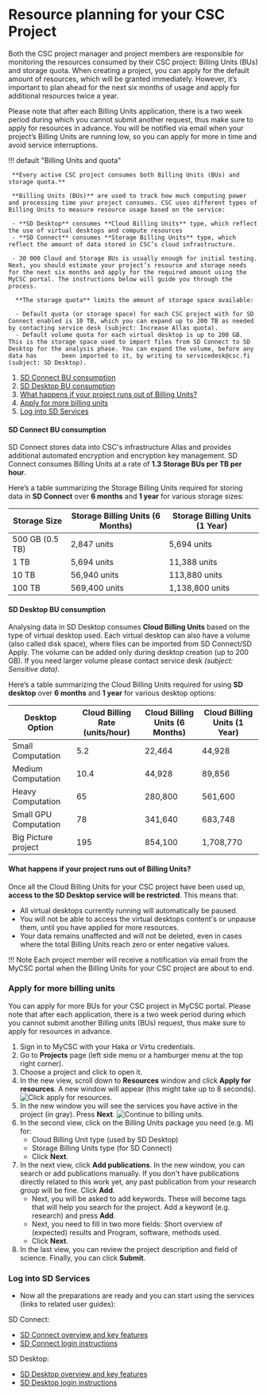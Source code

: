 # Resource planning for your CSC Project

Both the CSC project manager and project members are responsible for monitoring the resources consumed by their CSC project: Billing Units (BUs) and storage quota. When creating a project, you can apply for the default amount of resources, which will be granted immediately. However, it’s important to plan ahead for the next six months of usage and apply for additional resources twice a year. 

Please note that after each Billing Units application, there is a two week period during which you cannot submit another request, thus make sure to apply for resources in advance. You will be notified via email when your project’s Billing Units are running low, so you can apply for more in time and avoid service interruptions.



!!! default "Billing Units and quota"

     **Every active CSC project consumes both Billing Units (BUs) and storage quota.** 
     
     **Billing Units (BUs)** are used to track how much computing power and processing time your project consumes. CSC uses different types of Billing Units to measure resource usage based on the service:
     
     - **SD Desktop** consumes **Cloud Billing Units** type, which reflect the use of virtual desktops and compute resources
     - **SD Connect** consumes **Storage Billing Units** type, which reflect the amount of data stored in CSC’s cloud infrastructure.
     
     - 30 000 Cloud and Storage BUs is usually enough for initial testing. Next, you should estimate your project’s resource and storage needs for the next six months and apply for the required amount using the MyCSC portal. The instructions below will guide you through the process.
      
      **The storage quota** limits the amount of storage space available:
 
      - Default quota (or storage space) for each CSC project with for SD Connect enabled is 10 TB, which you can expand up to 200 TB as needed by contacting service desk (subject: Increase Allas quota).
      - Default volume quota for each virtual desktop is up to 200 GB. This is the storage space used to import files from SD Connect to SD Desktop for the analysis phase. You can expand the volume, before any data has       been imported to it, by writing to servicedesk@csc.fi (subject: SD Desktop). 


1. [SD Connect BU consumption](#sd-connect-bu-consumption)
2. [SD Desktop BU consumption](#sd-desktop-bu-consumption)
3. [What happens if your project runs out of Billing Units?](#what-happens-if-your-project-runs-out-of-billing-units)
4. [Apply for more billing units ](#apply-for-more-billing-units)
5. [Log into SD Services](#log-into-sd-services)



#### SD Connect BU consumption

SD Connect stores data into CSC's infrastructure Allas and provides additional automated encryption and encryption key management. SD Connect consumes Billing Units at a rate of **1.3 Storage BUs per TB per hour**.

Here’s a table summarizing the Storage Billing Units required for storing data in **SD Connect** over **6 months** and **1 year** for various storage sizes:

| Storage Size |  Storage Billing Units (6 Months) |  Storage Billing Units (1 Year) |
|------------------|------------------------------|----------------------------|
| 500 GB (0.5 TB) | 2,847 units | 5,694  units |
| 1 TB | 5,694 units | 11,388 units |
| 10 TB | 56,940 units | 113,880 units |
| 100 TB | 569,400 units | 1,138,800 units |

#### SD Desktop BU consumption

Analysing data in SD Desktop consumes **Cloud Billing Units** based on the type of virtual desktop used. Each virtual desktop can also have a volume (also called disk space), where files can be imported from SD Connect/SD Apply. The volume can be added only during desktop creation (up to 200 GB). If you need larger volume please contact service desk _(subject: Sensitive data)_.

Here’s a table summarizing the Cloud Billing Units required for using **SD desktop** over **6 months** and **1 year** for various desktop options:

| Desktop Option | Cloud Billing Rate (units/hour) |  Cloud Billing Units (6 Months) | Cloud Billing Units (1 Year) |
|----------------|---------------------------|--------------------------|------------------------|
| Small Computation | 5.2 | 22,464 | 44,928 |
| Medium Computation | 10.4 | 44,928 | 89,856 |
| Heavy Computation | 65 | 280,800 |  561,600 |
| Small GPU Computation | 78 | 341,640 | 683,748 |
| Big Picture project | 195 | 854,100 | 1,708,770 |

#### What happens if your project runs out of Billing Units?

Once all the Cloud Billing Units for your CSC project have been used up, **access to the SD Desktop service will be restricted**. This means that:

- All virtual desktops currently running will automatically be paused.
- You will not be able to access the virtual desktops content's or unpause them, until you have applied for more resources.
- Your data remains unaffected and will not be deleted, even in cases where the total Billing Units reach zero or enter negative values.

!!! Note
    Each project member will receive a notification via email from the MyCSC portal when the Billing Units for your CSC project are about to end.

    
### Apply for more billing units 

You can apply for more BUs for your CSC project in MyCSC portal. Please note that after each application, there is a two week period during which you cannot submit another Billing units (BUs) request, thus make sure to apply for resources in advance.

1. Sign in to MyCSC with your Haka or Virtu credentials.
2. Go to **Projects** page (left side menu or a hamburger menu at the top right corner).
3. Choose a project and click to open it.
4. In the new view, scroll down to **Resources** window and click **Apply for resources**. A new window will appear (this might take up to 8 seconds).
![Click apply for resources.](https://a3s.fi/docs-files/sensitive-data/MyCSC/MyCSC_AddResources1.png)
5. In the new window you will see the services you have active in the project (in gray). Press **Next**.
![Continue to billing units.](https://a3s.fi/docs-files/sensitive-data/MyCSC/MyCSC_NewProject_MoreBUs_1025.png)
6. In the second view, click on the Billing Units package you need (e.g. M) for:
    - Cloud Billing Unit type (used by SD Desktop)
    - Storage Billing Units type (for SD Connect)
    - Click **Next**.
7.  In the next view, click **Add publications**. In the new window, you can search or add publications manually. If you don't have publications directly related to this work yet, any past publication from your research group will be fine. Click **Add**.
    - Next, you will be asked to add keywords. These will become tags that will help you search for the project. Add a keyword (e.g. research) and press **Add**.
    - Next, you need to fill in two more fields: Short overview of (expected) results and Program, software, methods used. 
    - Click **Next**.
9. In the last view, you can review the project description and field of science. Finally, you can click **Submit**.


### Log into SD Services

- Now all the preparations are ready and you can start using the services (links to related user guides):

SD Connect:

- [SD Connect overview and key features](./sd_connect.md)
- [SD Connect login instructions](./sd-connect-login.md)
  
SD Desktop:

- [SD Desktop overview and key features](./sd_desktop.md)
- [SD Desktop login instructions](sd-desktop-login.md)
    
